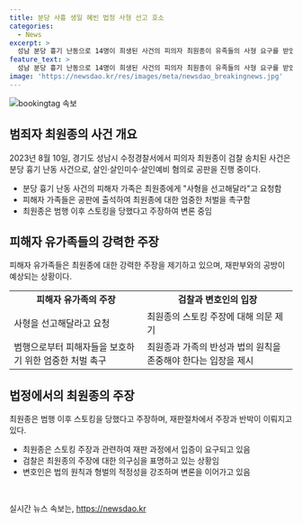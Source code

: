 ```yaml
---
title: 분당 사흉 생일 혜빈 법정 사형 선고 호소
categories:
  - News
excerpt: >
  성남 분당 흉기 난동으로 14명이 희생된 사건의 피의자 최원종이 유족들의 사형 요구를 받았다. 피해자 유족들은 가해자에 대한 엄중한 처벌을 간절히 호소하며 재판에 나섰고, 최원종은 스토킹을 주장하며 변론했다. 검찰은 사형을 구형했지만 변호인은 반성과 감경을 호소했다. 1심 재판부는 결정을 내리지 못하는 상황에서 항소심을 기다리고 있다. 요약: 14명의 희생자를 낸 분당 흉기 난동의 가해자 최원종에 대한 유족들의 사형 요구와 변론 과정에서의 상황.
feature_text: >
  성남 분당 흉기 난동으로 14명이 희생된 사건의 피의자 최원종이 유족들의 사형 요구를 받았다. 피해자 유족들은 가해자에 대한 엄중한 처벌을 간절히 호소하며 재판에 나섰고, 최원종은 스토킹을 주장하며 변론했다. 검찰은 사형을 구형했지만 변호인은 반성과 감경을 호소했다. 1심 재판부는 결정을 내리지 못하는 상황에서 항소심을 기다리고 있다. 요약: 14명의 희생자를 낸 분당 흉기 난동의 가해자 최원종에 대한 유족들의 사형 요구와 변론 과정에서의 상황.
image: 'https://newsdao.kr/res/images/meta/newsdao_breakingnews.jpg'
---
```


<p><img src="https://newsdao.kr/res/images/meta/newsdao_breakingnews.jpg" alt="bookingtag 속보" /></p>

<h2 data-ke-size="size26">범죄자 최원종의 사건 개요</h2>

<p data-ke-size="size16">2023년 8월 10일, 경기도 성남시 수정경찰서에서 피의자 최원종이 검찰 송치된 사건은 분당 흉기 난동 사건으로, 살인·살인미수·살인예비 혐의로 공판을 진행 중이다.</p>

<ul>
  <li>분당 흉기 난동 사건의 피해자 가족은 최원종에게 "사형을 선고해달라"고 요청함</li>
  <li>피해자 가족들은 공판에 출석하여 최원종에 대한 엄중한 처벌을 촉구함</li>
  <li>최원종은 범행 이후 스토킹을 당했다고 주장하여 변론 중임</li>
</ul>

<h2 data-ke-size="size26">피해자 유가족들의 강력한 주장</h2>

<p data-ke-size="size16">피해자 유가족들은 최원종에 대한 강력한 주장을 제기하고 있으며, 재판부와의 공방이 예상되는 상황이다.</p>

<table>
  <tr>
    <td style="text-align: center; height: 17px;"><b>피해자 유가족의 주장</b></td>
    <td style="text-align: center; height: 17px;"><b>검찰과 변호인의 입장</b></td>
  </tr>
  <tr>
    <td>사형을 선고해달라고 요청</td>
    <td>최원종의 스토킹 주장에 대해 의문 제기</td>
  </tr>
  <tr>
    <td>범행으로부터 피해자들을 보호하기 위한 엄중한 처벌 촉구</td>
    <td>최원종과 가족의 반성과 법의 원칙을 존중해야 한다는 입장을 제시</td>
  </tr>
</table>

<h2 data-ke-size="size26">법정에서의 최원종의 주장</h2>

<p data-ke-size="size16">최원종은 범행 이후 스토킹을 당했다고 주장하며, 재판절차에서 주장과 반박이 이뤄지고 있다.</p>

<ul>
  <li>최원종은 스토킹 주장과 관련하여 재판 과정에서 입증이 요구되고 있음</li>
  <li>검찰은 최원종의 주장에 대한 의구심을 표명하고 있는 상황임</li>
  <li>변호인은 법의 원칙과 형벌의 적정성을 강조하며 변론을 이어가고 있음</li>
</ul>

<p data-ke-size="size16">&nbsp;</p>
실시간 뉴스 속보는, <a href="https://newsdao.kr" rel="dofollow">https://newsdao.kr</a>


